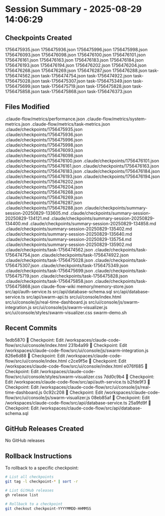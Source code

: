 # Session Summary - 2025-08-29 14:06:29

## Checkpoints Created
1756475935.json
1756475936.json
1756475996.json
1756475998.json
1756476093.json
1756476098.json
1756476100.json
1756476101.json
1756476161.json
1756476163.json
1756476183.json
1756476184.json
1756476193.json
1756476194.json
1756476202.json
1756476204.json
1756476268.json
1756476269.json
1756476287.json
1756476288.json
task-1756474562.json
task-1756474754.json
task-1756474922.json
task-1756475028.json
task-1756475307.json
task-1756475349.json
task-1756475699.json
task-1756475719.json
task-1756475828.json
task-1756475858.json
task-1756475868.json
task-1756476373.json

## Files Modified
.claude-flow/metrics/performance.json
.claude-flow/metrics/system-metrics.json
.claude-flow/metrics/task-metrics.json
.claude/checkpoints/1756475935.json
.claude/checkpoints/1756475936.json
.claude/checkpoints/1756475996.json
.claude/checkpoints/1756475998.json
.claude/checkpoints/1756476093.json
.claude/checkpoints/1756476098.json
.claude/checkpoints/1756476100.json
.claude/checkpoints/1756476101.json
.claude/checkpoints/1756476161.json
.claude/checkpoints/1756476163.json
.claude/checkpoints/1756476183.json
.claude/checkpoints/1756476184.json
.claude/checkpoints/1756476193.json
.claude/checkpoints/1756476194.json
.claude/checkpoints/1756476202.json
.claude/checkpoints/1756476204.json
.claude/checkpoints/1756476268.json
.claude/checkpoints/1756476269.json
.claude/checkpoints/1756476287.json
.claude/checkpoints/1756476288.json
.claude/checkpoints/summary-session-20250829-133605.md
.claude/checkpoints/summary-session-20250829-134121.md
.claude/checkpoints/summary-session-20250829-134400.md
.claude/checkpoints/summary-session-20250829-134858.md
.claude/checkpoints/summary-session-20250829-135402.md
.claude/checkpoints/summary-session-20250829-135640.md
.claude/checkpoints/summary-session-20250829-135754.md
.claude/checkpoints/summary-session-20250829-135902.md
.claude/checkpoints/task-1756474562.json
.claude/checkpoints/task-1756474754.json
.claude/checkpoints/task-1756474922.json
.claude/checkpoints/task-1756475028.json
.claude/checkpoints/task-1756475307.json
.claude/checkpoints/task-1756475349.json
.claude/checkpoints/task-1756475699.json
.claude/checkpoints/task-1756475719.json
.claude/checkpoints/task-1756475828.json
.claude/checkpoints/task-1756475858.json
.claude/checkpoints/task-1756475868.json
claude-flow-wiki
memory/memory-store.json
src/api/auth-service.ts
src/api/database-schema.sql
src/api/database-service.ts
src/api/swarm-api.ts
src/ui/console/index.html
src/ui/console/js/real-time-dashboard.js
src/ui/console/js/swarm-integration.js
src/ui/console/js/swarm-visualizer.js
src/ui/console/styles/swarm-visualizer.css
swarm-demo.sh

## Recent Commits
1edb5870 🔖 Checkpoint: Edit /workspaces/claude-code-flow/src/ui/console/index.html
231b4a99 🔖 Checkpoint: Edit /workspaces/claude-code-flow/src/ui/console/js/swarm-integration.js
826e6d88 🔖 Checkpoint: Edit /workspaces/claude-code-flow/src/ui/console/index.html
c2ce9f5e 🔖 Checkpoint: Edit /workspaces/claude-code-flow/src/ui/console/index.html
e076f685 🔖 Checkpoint: Edit /workspaces/claude-code-flow/src/ui/console/styles/swarm-visualizer.css
7dd0c9b4 🔖 Checkpoint: Edit /workspaces/claude-code-flow/src/api/auth-service.ts
b2fde9f3 🔖 Checkpoint: Edit /workspaces/claude-code-flow/src/ui/console/js/real-time-dashboard.js
0c92c208 🔖 Checkpoint: Edit /workspaces/claude-code-flow/src/ui/console/js/swarm-visualizer.js
08eb85af 🔖 Checkpoint: Edit /workspaces/claude-code-flow/src/api/database-service.ts
25a9fd9f 🔖 Checkpoint: Edit /workspaces/claude-code-flow/src/api/database-schema.sql

## GitHub Releases Created
No GitHub releases

## Rollback Instructions
To rollback to a specific checkpoint:
```bash
# List all checkpoints
git tag -l checkpoint-* | sort -r

# List GitHub releases
gh release list

# Rollback to a checkpoint
git checkout checkpoint-YYYYMMDD-HHMMSS
```
